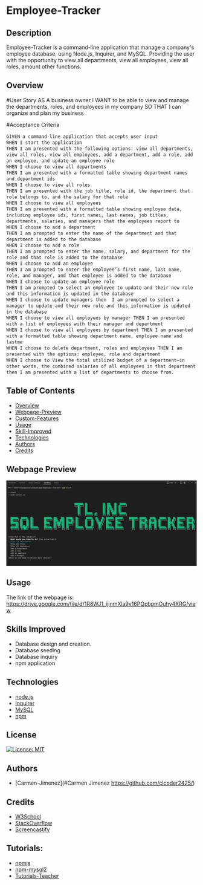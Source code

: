 # Employee-Tracker

## Description
Employee-Tracker is a command-line application that manage a company's employee database, using Node.js, Inquirer, and MySQL. Providing the user with the opportunity to view all departments, view all employees, view all roles, amount other functions.
## Overview
#User Story
AS A business owner
I WANT to be able to view and manage the departments, roles, and employees in my company
SO THAT I can organize and plan my business

#Acceptance Criteria
```
GIVEN a command-line application that accepts user input
WHEN I start the application
THEN I am presented with the following options: view all departments, view all roles, view all employees, add a department, add a role, add an employee, and update an employee role
WHEN I choose to view all departments
THEN I am presented with a formatted table showing department names and department ids
WHEN I choose to view all roles
THEN I am presented with the job title, role id, the department that role belongs to, and the salary for that role
WHEN I choose to view all employees
THEN I am presented with a formatted table showing employee data, including employee ids, first names, last names, job titles, departments, salaries, and managers that the employees report to
WHEN I choose to add a department
THEN I am prompted to enter the name of the department and that department is added to the database
WHEN I choose to add a role
THEN I am prompted to enter the name, salary, and department for the role and that role is added to the database
WHEN I choose to add an employee
THEN I am prompted to enter the employee’s first name, last name, role, and manager, and that employee is added to the database
WHEN I choose to update an employee role
THEN I am prompted to select an employee to update and their new role and this information is updated in the database
WHEN I choose to update managers then  I am prompted to select a manager to update and their new role and this information is updated in the database
WHEN I choose to view all employees by manager THEN I am presented with a list of employees with their manager and department
WHEN I choose to view all employees by department THEN I am presented with a formatted table showing department name, employee name and lastme
WHEN I choose to delete department, roles and employees THEN I am presented with the options: employee, role and department
WHEN I choose to View the total utilized budget of a department—in other words, the combined salaries of all employees in that department then I am presented with a list of departments to choose from.
```


## Table of Contents 
- [Overview](#Overview)
- [Webpage-Preview](#Webpage-Preview)
- [Custom-Features](#Custom-Features)
- [Usage](#Usage)
- [Skill-Improved](#Skill-Improved)
- [Technologies](#Technologies)
- [Authors](#Authors)
- [Credits](#credits)


## Webpage Preview

![Webpage-screenshot](./assets/images/employee_tracker_app.JPG)


## Usage
The link of the webpage is: https://drive.google.com/file/d/1R8WJ1_ijinmXla9v16PQpbpmOuhy4XRG/view

    
## Skills Improved
- Database design and creation.
- Database seeding
- Database inquiry
- npm application


## Technologies
 - [node.js](#node.js)
 - [Inquirer](#Inquirer)
 - [MySQL](#MySQL)
 - [npm](#NPM)
## License
  [![License: MIT](https://img.shields.io/badge/License-MIT-yellow.svg)](https://opensource.org/licenses/MIT)

## Authors
- [Carmen-Jimenez](#Carmen Jimenez https://github.com/clcoder2425/)

## Credits

- [W3School](W3School)
- [StackOverflow](https://stackoverflow.com)
- [Screencastify](https://app.screencastify.com/)

## Tutorials:
- [npmjs](https://www.npmjs.com/package/cfonts?activeTab=readme)
- [npm-mysql2](https://www.npmjs.com/package/mysql2)
- [Tutorials-Teacher](https://www.tutorialsteacher.com/sql/sum-function)



